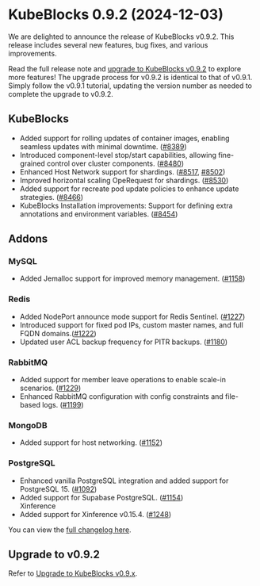 
# KubeBlocks 0.9.2 (2024-12-03)

We are delighted to announce the release of KubeBlocks v0.9.2. This release includes several new features, bug fixes, and various improvements.

Read the full release note and [upgrade to KubeBlocks v0.9.2](https://kubeblocks.io/docs/release-0.9/user_docs/upgrade-kubeblocks/upgrade-to-latest-version) to explore more features! The upgrade process for v0.9.2 is identical to that of v0.9.1. Simply follow the v0.9.1 tutorial, updating the version number as needed to complete the upgrade to v0.9.2.

## KubeBlocks

- Added support for rolling updates of container images, enabling seamless updates with minimal downtime. ([#8389](https://github.com/apecloud/kubeblocks/pull/8389))  
- Introduced component-level stop/start capabilities, allowing fine-grained control over cluster components. ([#8480](https://github.com/apecloud/kubeblocks/pull/8480))  
- Enhanced Host Network support for shardings. ([#8517](https://github.com/apecloud/kubeblocks/pull/8517), [#8502](https://github.com/apecloud/kubeblocks/pull/8502))  
- Improved horizontal scaling OpeRequest for shardings. ([#8530](https://github.com/apecloud/kubeblocks/pull/8530))  
- Added support for recreate pod update policies to enhance update strategies. ([#8466](https://github.com/apecloud/kubeblocks/pull/8466))  
- KubeBlocks Installation improvements: Support for defining extra annotations and environment variables. ([#8454](https://github.com/apecloud/kubeblocks/pull/8454))

## Addons

### MySQL

- Added Jemalloc support for improved memory management. ([#1158](https://github.com/apecloud/kubeblocks-addons/pull/1158))

### Redis

- Added NodePort announce mode support for Redis Sentinel. ([#1227](https://github.com/apecloud/kubeblocks-addons/pull/1227))
- Introduced support for fixed pod IPs, custom master names, and full FQDN domains.([#1222](https://github.com/apecloud/kubeblocks-addons/pull/1222))  
- Updated user ACL backup frequency for PITR backups. ([#1180](https://github.com/apecloud/kubeblocks-addons/pull/1180))  

### RabbitMQ

- Added support for member leave operations to enable scale-in scenarios.  ([#1229](https://github.com/apecloud/kubeblocks-addons/pull/1229))  
- Enhanced RabbitMQ configuration with config constraints and file-based logs. ([#1199](https://github.com/apecloud/kubeblocks-addons/pull/1199))  

### MongoDB

- Added support for host networking. ([#1152](https://github.com/apecloud/kubeblocks-addons/pull/1152))  

### PostgreSQL

- Enhanced vanilla PostgreSQL integration and added support for PostgreSQL 15. ([#1092](https://github.com/apecloud/kubeblocks-addons/pull/1092))  
- Added support for Supabase PostgreSQL. ([#1154](https://github.com/apecloud/kubeblocks-addons/pull/1154))  
Xinference
- Added support for Xinference v0.15.4. ([#1248](https://github.com/apecloud/kubeblocks-addons/pull/1248))

You can view the [full changelog here](https://github.com/apecloud/kubeblocks/compare/v0.9.1...v0.9.2).

## Upgrade to v0.9.2

Refer to [Upgrade to KubeBlocks v0.9.x](https://kubeblocks.io/docs/release-0.9/user_docs/upgrade-kubeblocks/upgrade-to-latest-version).
